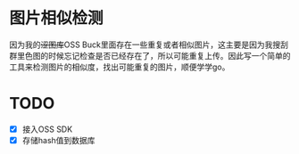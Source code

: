 # 图片相似检测

因为我的~~涩图库~~OSS Buck里面存在一些重复或者相似图片，这主要是因为我搜刮群里色图的时候忘记检查是否已经存在了，所以可能重复上传。因此写一个简单的工具来检测图片的相似度，找出可能重复的图片，顺便学学go。


# TODO

- [x] 接入OSS SDK
- [x] 存储hash值到数据库